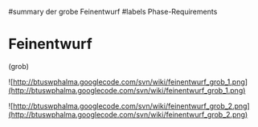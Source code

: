 ﻿#summary der grobe Feinentwurf
#labels Phase-Requirements

# Feinentwurf #
(grob)

![http://btuswphalma.googlecode.com/svn/wiki/feinentwurf_grob_1.png](http://btuswphalma.googlecode.com/svn/wiki/feinentwurf_grob_1.png)

![http://btuswphalma.googlecode.com/svn/wiki/feinentwurf_grob_2.png](http://btuswphalma.googlecode.com/svn/wiki/feinentwurf_grob_2.png)